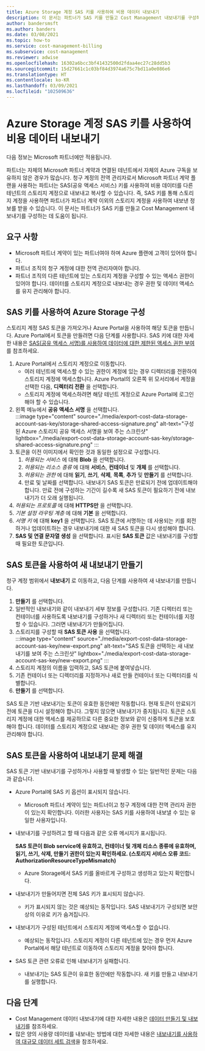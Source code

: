 ```yaml
---
title: Azure Storage 계정 SAS 키를 사용하여 비용 데이터 내보내기
description: 이 문서는 파트너가 SAS 키를 만들고 Cost Management 내보내기를 구성하는 데 도움이 됩니다.
author: bandersmsft
ms.author: banders
ms.date: 03/08/2021
ms.topic: how-to
ms.service: cost-management-billing
ms.subservice: cost-management
ms.reviewer: adwise
ms.openlocfilehash: 16302a6bcc3bf41432500d2fdaa4ec27c28dd5b3
ms.sourcegitcommit: 15d27661c1c03bf84d3974a675c7bd11a0e086e6
ms.translationtype: HT
ms.contentlocale: ko-KR
ms.lasthandoff: 03/09/2021
ms.locfileid: "102509636"
---
```

# <a name="export-cost-data-with-an-azure-storage-account-sas-key"></a>Azure Storage 계정 SAS 키를 사용하여 비용 데이터 내보내기

다음 정보는 Microsoft 파트너에만 적용됩니다.

파트너는 자체의 Microsoft 파트너 계약과 연결된 테넌트에서 자체의 Azure 구독을 보유하지 않은 경우가 많습니다. 청구 계정의 전역 관리자로서 Microsoft 파트너 계약 플랜을 사용하는 파트너는 SAS(공유 액세스 서비스) 키를 사용하여 비용 데이터를 다른 테넌트의 스토리지 계정으로 내보내고 복사할 수 있습니다. 즉, SAS 키를 통해 스토리지 계정을 사용하면 파트너가 파트너 계약 이외의 스토리지 계정을 사용하여 내보낸 정보를 받을 수 있습니다. 이 문서는 파트너가 SAS 키를 만들고 Cost Management 내보내기를 구성하는 데 도움이 됩니다.

## <a name="requirements"></a>요구 사항

- Microsoft 파트너 계약이 있는 파트너여야 하며 Azure 플랜에 고객이 있어야 합니다.
- 파트너 조직의 청구 계정에 대한 전역 관리자여야 합니다.
- 파트너 조직의 다른 테넌트에 있는 스토리지 계정을 구성할 수 있는 액세스 권한이 있어야 합니다. 데이터를 스토리지 계정으로 내보내는 경우 권한 및 데이터 액세스를 유지 관리해야 합니다.

## <a name="configure-azure-storage-with-a-sas-key"></a>SAS 키를 사용하여 Azure Storage 구성

스토리지 계정 SAS 토큰을 가져오거나 Azure Portal을 사용하여 해당 토큰을 만듭니다. Azure Portal에서 토큰을 만들려면 다음 단계를 사용합니다. SAS 키에 대한 자세한 내용은 [SAS(공유 액세스 서명)를 사용하여 데이터에 대한 제한된 액세스 권한 부여](../../storage/common/storage-sas-overview.md)를 참조하세요.

1. Azure Portal에서 스토리지 계정으로 이동합니다.
    - 여러 테넌트에 액세스할 수 있는 권한이 계정에 있는 경우 디렉터리를 전환하여 스토리지 계정에 액세스합니다. Azure Portal의 오른쪽 위 모서리에서 계정을 선택한 다음, **디렉터리 전환** 을 선택합니다.
    - 스토리지 계정에 액세스하려면 해당 테넌트 계정으로 Azure Portal에 로그인해야 할 수 있습니다.
1. 왼쪽 메뉴에서 **공유 액세스 서명** 을 선택합니다.  
    :::image type="content" source="./media/export-cost-data-storage-account-sas-key/storage-shared-access-signature.png" alt-text="구성된 Azure 스토리지 공유 액세스 서명을 보여 주는 스크린샷" lightbox="./media/export-cost-data-storage-account-sas-key/storage-shared-access-signature.png" :::
1. 토큰을 이전 이미지에서 확인한 것과 동일한 설정으로 구성합니다.
    1. _허용되는 서비스_ 에 대해 **Blob** 을 선택합니다.
    1. _허용되는 리소스 종류_ 에 대해 **서비스**, **컨테이너** 및 **개체** 를 선택합니다.
    1. _허용되는 권한_ 에 대해 **읽기**, **쓰기**, **삭제**, **목록**, **추가** 및 **만들기** 를 선택합니다.
    1. 만료 및 날짜를 선택합니다. 내보내기 SAS 토큰은 만료되기 전에 업데이트해야 합니다. 만료 전에 구성하는 기간이 길수록 새 SAS 토큰이 필요하기 전에 내보내기가 더 오래 실행됩니다.
1. _허용되는 프로토콜_ 에 대해 **HTTPS만** 을 선택합니다.
1. _기본 설정 라우팅 계층_ 에 대해 **기본** 을 선택합니다.
1. _서명 키_ 에 대해 **key1** 을 선택합니다. SAS 토큰에 서명하는 데 사용되는 키를 회전하거나 업데이트하는 경우 내보내기에 대한 새 SAS 토큰을 다시 생성해야 합니다.
1. **SAS 및 연결 문자열 생성** 을 선택합니다.
    표시된 **SAS 토큰** 값은 내보내기를 구성할 때 필요한 토큰입니다.

## <a name="create-a-new-export-with-a-sas-token"></a>SAS 토큰을 사용하여 새 내보내기 만들기

청구 계정 범위에서 **내보내기** 로 이동하고, 다음 단계를 사용하여 새 내보내기를 만듭니다.

1. **만들기** 를 선택합니다.
1. 일반적인 내보내기와 같이 내보내기 세부 정보를 구성합니다. 기존 디렉터리 또는 컨테이너를 사용하도록 내보내기를 구성하거나 새 디렉터리 또는 컨테이너를 지정할 수 있습니다. 그러면 내보내기가 만들어집니다.
1. 스토리지를 구성할 때 **SAS 토큰 사용** 을 선택합니다.  
    :::image type="content" source="./media/export-cost-data-storage-account-sas-key/new-export.png" alt-text="SAS 토큰을 선택하는 새 내보내기를 보여 주는 스크린샷" lightbox="./media/export-cost-data-storage-account-sas-key/new-export.png" :::
1. 스토리지 계정의 이름을 입력하고, SAS 토큰에 붙여넣습니다.
1. 기존 컨테이너 또는 디렉터리를 지정하거나 새로 만들 컨테이너 또는 디렉터리를 식별합니다.
1. **만들기** 를 선택합니다.

SAS 토큰 기반 내보내기는 토큰이 유효한 동안에만 작동합니다. 현재 토큰이 만료되기 전에 토큰을 다시 설정해야 합니다. 그렇지 않으면 내보내기가 중지됩니다. 토큰은 스토리지 계정에 대한 액세스를 제공하므로 다른 중요한 정보와 같이 신중하게 토큰을 보호해야 합니다. 데이터를 스토리지 계정으로 내보내는 경우 권한 및 데이터 액세스를 유지 관리해야 합니다.

## <a name="troubleshoot-exports-using-sas-tokens"></a>SAS 토큰을 사용하여 내보내기 문제 해결

SAS 토큰 기반 내보내기를 구성하거나 사용할 때 발생할 수 있는 일반적인 문제는 다음과 같습니다.

- Azure Portal에 SAS 키 옵션이 표시되지 않습니다.
  - Microsoft 파트너 계약이 있는 파트너이고 청구 계정에 대한 전역 관리자 권한이 있는지 확인합니다. 이러한 사용자는 SAS 키를 사용하여 내보낼 수 있는 유일한 사용자입니다.

- 내보내기를 구성하려고 할 때 다음과 같은 오류 메시지가 표시됩니다.

    **SAS 토큰이 Blob service에 유효하고, 컨테이너 및 개체 리소스 종류에 유효하며, 읽기, 쓰기, 삭제, 만들기 권한이 있는지 확인하세요. (스토리지 서비스 오류 코드: AuthorizationResourceTypeMismatch)**

    - Azure Storage에서 SAS 키를 올바르게 구성하고 생성하고 있는지 확인합니다.

- 내보내기가 만들어지면 전체 SAS 키가 표시되지 않습니다.
  - 키가 표시되지 않는 것은 예상되는 동작입니다. SAS 내보내기가 구성되면 보안상의 이유로 키가 숨겨집니다.

- 내보내기가 구성된 테넌트에서 스토리지 계정에 액세스할 수 없습니다.
  - 예상되는 동작입니다. 스토리지 계정이 다른 테넌트에 있는 경우 먼저 Azure Portal에서 해당 테넌트로 이동하여 스토리지 계정을 찾아야 합니다.

- SAS 토큰 관련 오류로 인해 내보내기가 실패합니다.
  - 내보내기는 SAS 토큰이 유효한 동안에만 작동합니다. 새 키를 만들고 내보내기를 실행합니다.

## <a name="next-steps"></a>다음 단계

- Cost Management 데이터 내보내기에 대한 자세한 내용은 [데이터 만들기 및 내보내기](tutorial-export-acm-data.md)를 참조하세요.
- 많은 양의 사용량 데이터를 내보내는 방법에 대한 자세한 내용은 [내보내기를 사용하여 대규모 데이터 세트 검색](ingest-azure-usage-at-scale.md)을 참조하세요.
